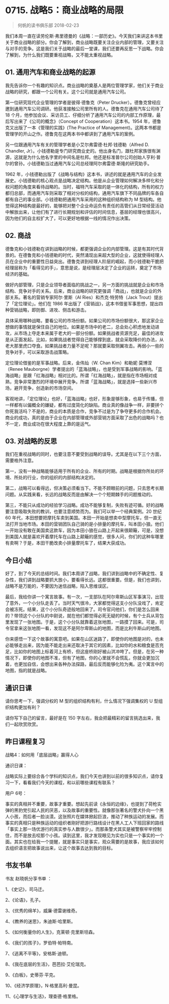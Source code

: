 # 0715. 战略5：商业战略的局限
> 何帆的读书俱乐部
2018-02-23

我们本周一直在读劳伦斯·弗里德曼的《战略：一部历史》。今天我们来讲这本书里关于商业战略的部分。你会了解到，商业战略既要关注企业内部的管理，又要关注与对手的竞争。这是我们关于战略的最后一堂课，我们还要再反思一下战略。你会了解到，为什么我们既要重视战略，又不能太重视战略。

## 01. 通用汽车和商业战略的起源

我先告诉你一个有趣的知识点。商业战略的奠基人是两位管理学家，他们关于商业战略的研究，都跟一个公司有关。这个公司就是通用汽车公司。

第一位研究现代企业管理的学者是彼得·德鲁克（Peter Drucker）。德鲁克曾经应邀到通用汽车公司调研。他获准接触公司里所有的人。德鲁克在通用汽车公司待了 18 个月，他参加会议、采访员工、仔细分析了通用汽车公司的内部工作原理，最后写出来了《公司的概念》（Concept of Cooperation）这本书。1954 年，德鲁克又出版了一本《管理的实践》(The Practice of Management)。这两本书都是管理学的开山之作。德鲁克在这两本书中都讲到了通用汽车的案例。

另一位跟通用汽车有关的管理学者是小艾尔弗雷德·杜邦·钱德勒（Alfred D. Chandler, Jr）。小钱德勒是专门研究商业史的。他出身名门，跟杜邦家族很有渊源，这就是为什么他名字里的中间名是杜邦。他还是标准普尔公司创始人亨利·普尔的曾孙。小钱德勒当过通用汽车公司总经理阿尔弗雷德·斯隆的研究助手。

1962 年，小钱德勒出版了《战略与结构》这本书，讲述的就是通用汽车的企业发展史。小钱德勒的核心观点是战略决定结构。他是从企业管理如何解决多样化和分权问题的角度来看待战略的。当时，福特汽车采取的是一体化的结构，所有的权力都归总部，而通用汽车则采取了相对分权的结构，通用汽车旗下不同品牌的车各自都有自己的事业部。小钱德勒把通用汽车采用的这种组织结构称为 M 型结构。他觉得这种结构是最好的，能够把对整个企业命运负有责任的高管们从日常经营活动中解放出来，让他们有了进行长期规划和评估的时间信息，基层的经理也很高兴，因为他们的自主权扩大了，可以更好地根据一线的情况作出决策。

## 02. 商战

德鲁克和小钱德勒在讲到战略的时候，都更强调企业的内部管理。这是有其时代背景的。在德鲁克和小钱德勒的时代，突然涌现出来超大型的企业，这就使得经理人员在企业中的重要性日益突出。德鲁克讲到经理人阶层的崛起，而小钱德勒干脆把经理层称为「看得见的手」，意思是说，是经理层决定了企业的运转，奠定了市场经济的基础。

做好内部管理，只是企业领导者面临的挑战之一，另一方面的挑战就是企业和市场结构、竞争对手的关系。后来，商业战略的研究更强调「商战」，也就是企业的外部关系。著名的营销专家阿尔·里斯（Al Ries）和杰克·特劳特（Jack Trout）提出了「定位理论」。他们在 1986 年出版了《营销战》，这本书借鉴军事思想，提出四种营销战略，即防御、进攻、侧击和游击。

具体采用哪种战略，要看公司的市场份额。如果公司的市场份额很大，那这家企业想做的事情就是保住自己的地位。如果是市场中的老二，总会处心积虑地发动进攻，从市场上夺走本来属于老大的一部分份额。如果挑战者资源充足，最佳的进攻是从正面发起。比如，如果挑战者觉得自己能够撑到底，就会采取降价的办法，从老大那里虎口夺食。如果挑战者力量不足呢？那就要采取侧翼攻击。再弱小一些的竞争对手，可以采取游击战策略。

定位理论借鉴的是军事战略。后来，金伟灿（W. Chan Kim）和勒妮·莫博涅（Renee Mauborgne）学者提出的「蓝海战略」，也是受到军事战略的影响。「蓝海战略」是跟「红海战略」相对比的。所谓「红海战略」，就是指在市场相对成熟，竞争非常激烈的环境中展开竞争。所谓「蓝海战略」，就是选择一些新兴市场，避开竞争，创造新的市场空间。

客观地讲，「定位理论」也好，「蓝海战略」也好，形象是够形象，也易于传播，但一样都有以偏概全的嫌疑，都有过度简化的缺陷。商业真的像战争一样，非要拼个你死我活吗？不是的，商业的本质是合作，竞争不过是为了争夺更多的合作机会。商业的成功，真的是由于企业在内部管理或外部营销方面采取了出色的战略吗？也不一定，商业成功在很大程度上靠的是运气。

## 03. 对战略的反思

我们在重视战略的同时，也要注意不要受到战略的误导。尤其是在以下三个方面，需要格外注意。

第一，没有一种战略能够适用于所有的企业、所有的时期。战略是根据你所处的环境、所处的行业，你的组织的内部结构决定的。

第二，战略可以看得远，但决策必须看当下。不能不顾眼前的问题，只去思考长期问题。从实践来看，长远的战略反而是由解决一个个短期棘手的问题推动的。

第三，不能只从成功的经验学习战略。成功不能够复制，失败有迹可循。好的战略要注意吸取失败的教训，也要注意顺势而为。我们可以举一个经典案例。20 世纪 60 年代，本田想要把摩托车卖到美国。本田一开始是想卖中型摩托车，但一直无法打开当地市场。本田的营销团队自己骑的是小排量的摩托车，叫本田小狼。他们一开始没有敢在美国卖这款车，因为本田小狼在山路上开起来很颠簸，可是，没想到美国人就是喜欢开着摩托车在山路上颠簸的感觉，很多人问，你们的这种车哪里有卖啊？于是，本田干脆改卖小排量摩托车了，结果大获成功。

## 今日小结

好了，到了今天的总结时间。我们本周讲了战略，我们讲到战略中的不确定性、复杂性，我们讲到战略要抓大放小，要看得长远。这都很重要。但是，我们也讲到，战略不是万能的，不要因为迷信战略，陷入思维误区。

最后，我给你讲一个寓言故事。有一次，一支部队在阿尔卑斯山区军事演习，出现了意外，一个小分队走丢了。当时天气很冷，大家都觉得这支小分队没戏了，肯定会被冻死。结果，这个小分队奇迹般地回来了。司令官问他们，你们是怎么回来的？带领这个小分队的中尉说，就在他们都觉得必死无疑的时候，有个士兵从背包里发现了一张地图。于是，这个小分队就靠着这张地图，一路摸了回来。可是，司令官拿来这张地图一看，发现这不是阿尔卑斯山的地图，而是比利牛斯山的地图。

你来感悟一下这个故事的寓意吧。如果在山区迷路了，即使你的地图是对的，也未必能够走出来，因为能不能走出来还取决于其它的因素，比如你的水和粮食是否充足，比如你的地图上标着河上有桥，但这座桥刚好被山洪冲垮了。但是，在另一种情况下，即使你的地图不准，但有了地图，你的心里就不会慌乱，你就会更加沉着，也更加自信，会想出来各种办法探路，最后反而能够化险为夷。这个寓言中的地图，指的就是战略。

## 通识日课

请你思考一下，强调分权的 M 型的组织结构有利，什么情况下强调集权的 U 型组织结构更加有利？

请你写下自己的留言，最好是在 150 字左右，我会把最精彩的留言挑选出来，我们一起欣赏欣赏。

## 昨日课程复习

战略4：如何用「底层战略」赢得人心

通识日课：

战略实际上要综合各个学科的知识点，我们今天也讲到以前的很多知识点，请你复习一下，看看我们今天的课程，和以前哪些课程有联系？

用户 6号：

事实的真相并不重要，故事才重要。想起先前读《永恒的边缘》，也提到了荷枪实弹的黑豹党引起人民的厌恶，以及故事的重要性。就像那张著名的警犬扑向一个黑人小孩，而后者一脸淡漠。这张照片在媒体掀起巨浪，推动了种族运动的发展。而事实的真相只是种族运动的组织者刚好把游行路线设计在黑人工人下班回家的路线「事实上那一场优游行的真实参与人数很少」。而那条警犬其实是被警察牢牢控制住，而不是放去咬那个小孩。读到这里，我才发现眼见为实也只是一个事实的一个面。其实也在给我一个提醒，就是事实只是事实，观众需要的是故事，我应该如何去组织语言把故事说出来，让这个故事去达到我的目标。

## 书友书单

书友 赵晓帆分享书单 ： 

1、《史记》，司马迁。

2、《论语》，孔子。

3、《优秀的绵羊》，威廉·德雷谢维奇。

4、《教养的迷思》，朱迪斯·哈里斯。

5、《如何衡量你的人生》，克莱顿·克里斯坦森。

6、《我们的孩子》，罗伯特·帕特南。

7、《逃离不平等》，安格斯·迪顿。

8、《我在底层的生活》，芭芭拉·艾伦瑞克。

9、《白板》，史蒂芬·平克。

10、《经济学原理》，N·格里高利·曼昆。

11、《心理学与生活》，理查德·格里格。